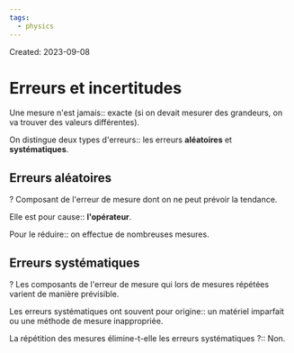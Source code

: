 ```yaml
---
tags:
  - physics
---
```

Created: 2023-09-08

# Erreurs et incertitudes
Une mesure n'est jamais:: exacte (si on devait mesurer des grandeurs, on va trouver des valeurs différentes).
<!--SR:!2023-09-18,4,230-->

On distingue deux types d'erreurs:: les erreurs **aléatoires** et **systématiques**.
<!--SR:!2023-09-24,10,250-->

## Erreurs aléatoires
?
Composant de l'erreur de mesure dont on ne peut prévoir la tendance.
<!--SR:!2023-09-17,2,210-->

Elle est pour cause:: **l'opérateur**. 
<!--SR:!2023-09-23,9,250-->

Pour le réduire:: on effectue de nombreuses mesures.
<!--SR:!2023-09-22,8,250-->

## Erreurs systématiques
?
Les composants de l'erreur de mesure qui lors de mesures répétées varient de manière prévisible.
<!--SR:!2023-09-20,6,246-->

Les erreurs systématiques ont souvent pour origine:: un matériel imparfait ou une méthode de mesure inappropriée.
<!--SR:!2023-09-16,2,230-->

La répétition des mesures élimine-t-elle les erreurs systématiques ?:: Non.
<!--SR:!2023-09-21,6,227-->

